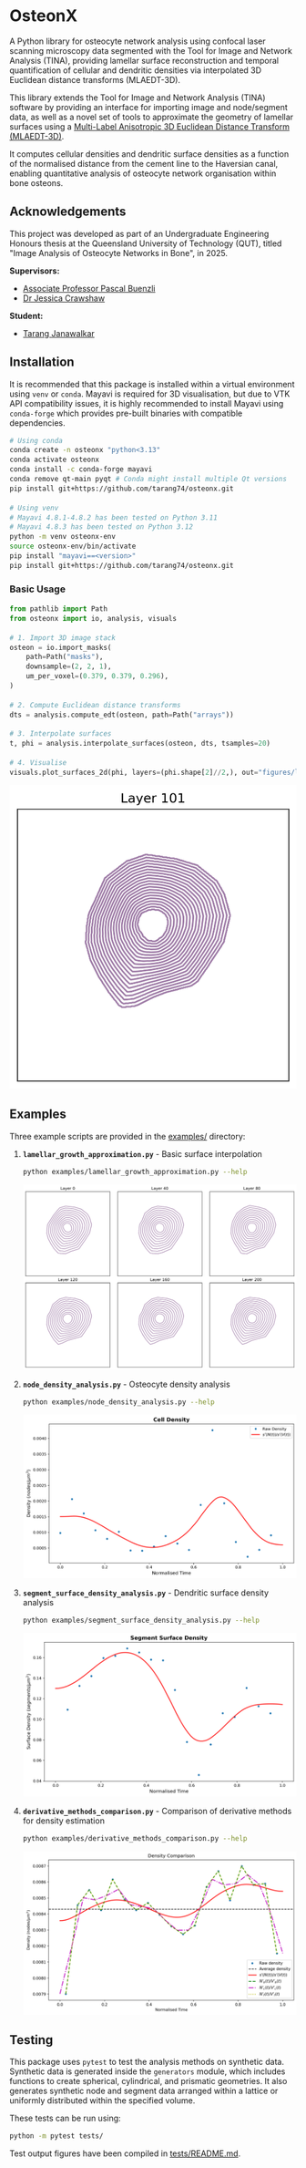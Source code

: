 # OsteonX

A Python library for osteocyte network analysis using confocal laser
scanning microscopy data segmented with the Tool for Image and Network
Analysis (TINA), providing lamellar surface reconstruction and temporal
quantification of cellular and dendritic densities via interpolated 3D
Euclidean distance transforms (MLAEDT-3D).

This library extends the Tool for Image and Network Analysis (TINA)
software by providing an interface for importing image and node/segment
data, as well as a novel set of tools to approximate the geometry of
lamellar surfaces using a [Multi-Label Anisotropic 3D Euclidean Distance
Transform (MLAEDT-3D)](https://github.com/seung-lab/euclidean-distance-transform-3d/).

It computes cellular densities and dendritic surface densities
as a function of the normalised distance from the cement line to the
Haversian canal, enabling quantitative analysis of osteocyte network
organisation within bone osteons.

## Acknowledgements

This project was developed as part of an Undergraduate Engineering
Honours thesis at the Queensland University of Technology (QUT), titled
"Image Analysis of Osteocyte Networks in Bone", in 2025.

**Supervisors:**

- [Associate Professor Pascal Buenzli](https://orcid.org/0000-0003-3962-5393)
- [Dr Jessica Crawshaw](https://orcid.org/0000-0003-0797-1144)

**Student:**

- [Tarang Janawalkar](https://orcid.org/0000-0002-1535-4931)

## Installation

It is recommended that this package is installed within a virtual
environment using `venv` or `conda`. Mayavi is required for 3D
visualisation, but due to VTK API compatibility issues, it is highly
recommended to install Mayavi using `conda-forge` which provides
pre-built binaries with compatible dependencies.

```bash
# Using conda
conda create -n osteonx "python<3.13"
conda activate osteonx
conda install -c conda-forge mayavi
conda remove qt-main pyqt # Conda might install multiple Qt versions
pip install git+https://github.com/tarang74/osteonx.git

# Using venv
# Mayavi 4.8.1-4.8.2 has been tested on Python 3.11
# Mayavi 4.8.3 has been tested on Python 3.12
python -m venv osteonx-env
source osteonx-env/bin/activate
pip install "mayavi==<version>"
pip install git+https://github.com/tarang74/osteonx.git
```

### Basic Usage

```python
from pathlib import Path
from osteonx import io, analysis, visuals

# 1. Import 3D image stack
osteon = io.import_masks(
    path=Path("masks"),
    downsample=(2, 2, 1),
    um_per_voxel=(0.379, 0.379, 0.296),
)

# 2. Compute Euclidean distance transforms
dts = analysis.compute_edt(osteon, path=Path("arrays"))

# 3. Interpolate surfaces
t, phi = analysis.interpolate_surfaces(osteon, dts, tsamples=20)

# 4. Visualise
visuals.plot_surfaces_2d(phi, layers=(phi.shape[2]//2,), out="figures/lamellar_growth_2d.png")
```

![Basic Usage Example](examples/figures/readme.png)

## Examples

Three example scripts are provided in the [examples/](examples/) directory:

1. **`lamellar_growth_approximation.py`** - Basic surface interpolation

   ```bash
   python examples/lamellar_growth_approximation.py --help
   ```

   ![Lamellar Growth Approximation Example](examples/figures/lamellar_growth_2d.png)

2. **`node_density_analysis.py`** - Osteocyte density analysis

   ```bash
   python examples/node_density_analysis.py --help
   ```

   ![Node Density Analysis Example](examples/figures/node_density.png)

3. **`segment_surface_density_analysis.py`** - Dendritic surface density analysis

   ```bash
   python examples/segment_surface_density_analysis.py --help
   ```

   ![Segment Surface Density Analysis Example](examples/figures/segment_surface_density.png)

4. **`derivative_methods_comparison.py`** - Comparison of derivative methods for density estimation

   ```bash
   python examples/derivative_methods_comparison.py --help
   ```

   ![Derivative Methods Comparison Example](examples/figures/derivative_methods_density.png)

## Testing

This package uses `pytest` to test the analysis methods on synthetic
data. Synthetic data is generated inside the `generators` module, which
includes functions to create spherical, cylindrical, and prismatic
geometries. It also generates synthetic node and segment data arranged
within a lattice or uniformly distributed within the specified volume.

These tests can be run using:

```bash
python -m pytest tests/
```

Test output figures have been compiled in [tests/README.md](tests/README.md).
